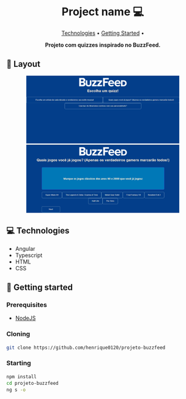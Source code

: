 <h1 align="center" style="font-weight: bold;">Project name 💻</h1>

<p align="center">
 <a href="#technologies">Technologies</a> • 
 <a href="#started">Getting Started</a> • 
</p>

<p align="center">
    <b>Projeto com quizzes inspirado no BuzzFeed.</b>
</p>

<h2 id="layout">🎨 Layout</h2>

<p align="center">
    <img src="assets/screenshot3.png" alt="Image 1" width="400px">
    <img src="assets/screenshot2.png" alt="Image 2" width="400px">
</p>

<h2 id="technologies">💻 Technologies</h2>

- Angular
- Typescript
- HTML
- CSS

<h2 id="started">🚀 Getting started</h2>

<h3>Prerequisites</h3>

- [NodeJS](https://nodejs.org/en/download)

<h3>Cloning</h3>

```bash
git clone https://github.com/henrique0120/projeto-buzzfeed
```
<h3>Starting</h3> 

```bash
npm install
cd projeto-buzzfeed
ng s -o
```
